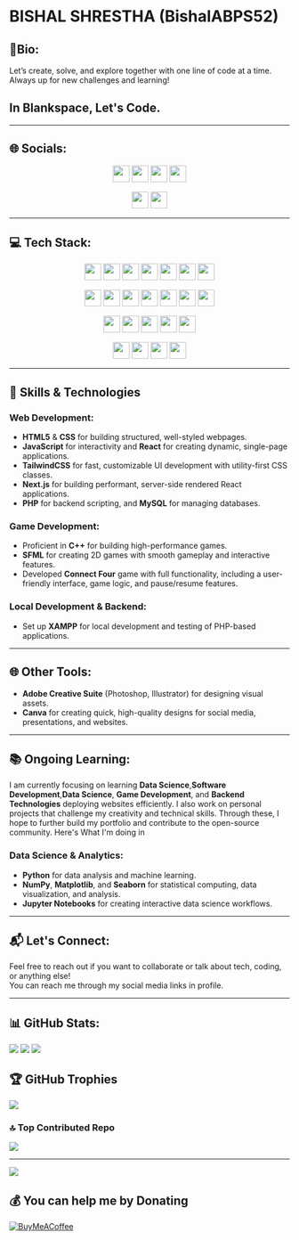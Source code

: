 # BISHAL SHRESTHA (BishalABPS52)

## 💫Bio:
Let’s create, solve, and explore together with one line of code at a time. Always up for new challenges and learning!

## In Blankspace, Let's Code.

---

## 🌐 Socials:
<p align="center">
 <img src="https://img.shields.io/badge/Facebook-%231877F2.svg?style=for-the-badge&logo=Facebook&logoColor=white" height="30" onclick="window.location.href='https://www.facebook.com/profile.php?id=100067072687802';">
 <img src="https://img.shields.io/badge/Instagram-%23E4405F.svg?style=for-the-badge&logo=Instagram&logoColor=white" height="30" onclick="window.location.href='https://www.instagram.com/bs52.py';">
 <img src="https://img.shields.io/badge/LinkedIn-%230077B5.svg?style=for-the-badge&logo=linkedin&logoColor=white" height="30" onclick="window.location.href='https://www.linkedin.com/in/bishal-shrestha-2b05b1302/';">
 <img src="https://img.shields.io/badge/Discord-%237289DA.svg?style=for-the-badge&logo=discord&logoColor=white" height="30" onclick="window.location.href='https://discord.gg/_bishalshrestha52';">
</p>

<p align="center">
 <img src="https://img.shields.io/badge/X-000000.svg?style=for-the-badge&logo=x&logoColor=white" height="30" onclick="window.location.href='https://x.com/BishalS85851861';">
  <img src="https://img.shields.io/badge/Email-%23D14836.svg?style=for-the-badge&logo=gmail&logoColor=white" height="30" onclick="window.location.href='mailto:bs426808@gmail.com';">
</p>

---

## 💻 Tech Stack:

<p align="center">
  <img src="https://img.shields.io/badge/C-%2300599C.svg?style=for-the-badge&logo=c&logoColor=white" height="30">
  <img src="https://img.shields.io/badge/C++-%2300599C.svg?style=for-the-badge&logo=c%2B%2B&logoColor=white" height="30">
  <img src="https://img.shields.io/badge/JavaScript-%23323330.svg?style=for-the-badge&logo=javascript&logoColor=%23F7DF1E" height="30">
  <img src="https://img.shields.io/badge/Python-3670A0?style=for-the-badge&logo=python&logoColor=ffdd54" height="30">
  <img src="https://img.shields.io/badge/NumPy-%23013243.svg?style=for-the-badge&logo=numpy&logoColor=white" height="30">
  <img src="https://img.shields.io/badge/Matplotlib-%23D55B5B.svg?style=for-the-badge&logo=matplotlib&logoColor=white" height="30">
  <img src="https://img.shields.io/badge/Seaborn-%2307B7A7.svg?style=for-the-badge&logo=seaborn&logoColor=white" height="30">
</p>

<p align="center">
  <img src="https://img.shields.io/badge/Pygame-%23A3A3A3.svg?style=for-the-badge&logo=pygame&logoColor=white" height="30">
  <img src="https://img.shields.io/badge/React-%2361DAFB.svg?style=for-the-badge&logo=react&logoColor=white" height="30">
  <img src="https://img.shields.io/badge/Next.js-%23000000.svg?style=for-the-badge&logo=next.js&logoColor=white" height="30">
  <img src="https://img.shields.io/badge/Git-%23F05033.svg?style=for-the-badge&logo=git&logoColor=white" height="30">
  <img src="https://img.shields.io/badge/GitHub-%23121011.svg?style=for-the-badge&logo=github&logoColor=white" height="30">
  <img src="https://img.shields.io/badge/HTML-%23E34F26.svg?style=for-the-badge&logo=html5&logoColor=white" height="30">
  <img src="https://img.shields.io/badge/CSS-%231572B6.svg?style=for-the-badge&logo=css3&logoColor=white" height="30">
</p>

<p align="center">
  <img src="https://img.shields.io/badge/TailwindCSS-%2306B6D4.svg?style=for-the-badge&logo=tailwindcss&logoColor=white" height="30">
  <img src="https://img.shields.io/badge/SQL-%2300C4CC.svg?style=for-the-badge&logo=sqlite&logoColor=white" height="30">
  <img src="https://img.shields.io/badge/Adobe-%23FF0000.svg?style=for-the-badge&logo=adobe&logoColor=white" height="30">
  <img src="https://img.shields.io/badge/Canva-%2300C4CC.svg?style=for-the-badge&logo=Canva&logoColor=white" height="30">
  <img src="https://img.shields.io/badge/PHP-%2378B9EB.svg?style=for-the-badge&logo=php&logoColor=white" height="30">
</p>

<p align="center">
  <img src="https://img.shields.io/badge/Jupyter-%23F37626.svg?style=for-the-badge&logo=jupyter&logoColor=white" height="30">
  <img src="https://img.shields.io/badge/Blender-%23F5792A.svg?style=for-the-badge&logo=blender&logoColor=white" height="30">
  <img src="https://img.shields.io/badge/XAMPP-%23F3701F.svg?style=for-the-badge&logo=xampp&logoColor=white" height="30">
  <img src="https://img.shields.io/badge/MySQL-%234479A1.svg?style=for-the-badge&logo=mysql&logoColor=white" height="30">
</p>


---
  ## 🌟 **Skills & Technologies**

### **Web Development**:
- **HTML5** & **CSS** for building structured, well-styled webpages.
- **JavaScript** for interactivity and **React** for creating dynamic, single-page applications.
- **TailwindCSS** for fast, customizable UI development with utility-first CSS classes.
- **Next.js** for building performant, server-side rendered React applications.
- **PHP** for backend scripting, and **MySQL** for managing databases.

### **Game Development**:
- Proficient in **C++** for building high-performance games.
- **SFML** for creating 2D games with smooth gameplay and interactive features.
- Developed **Connect Four** game with full functionality, including a user-friendly interface, game logic, and pause/resume features.


### **Local Development & Backend**:
- Set up **XAMPP** for local development and testing of PHP-based applications.
---

## 🌐 **Other Tools**:
- **Adobe Creative Suite** (Photoshop, Illustrator) for designing visual assets.
- **Canva** for creating quick, high-quality designs for social media, presentations, and websites.

---

## 📚 **Ongoing Learning**:
I am currently focusing on learning **Data Science**,**Software Development**,**Data Science**, **Game Development**, and **Backend Technologies** deploying websites efficiently. I also work on personal projects that challenge my creativity and technical skills. Through these, I hope to further build my portfolio and contribute to the open-source community.
Here's What I'm doing in
 ### **Data Science & Analytics**:
- **Python** for data analysis and machine learning.
- **NumPy**, **Matplotlib**, and **Seaborn** for statistical computing, data visualization, and analysis.
- **Jupyter Notebooks** for creating interactive data science workflows.
---

## 📬 **Let's Connect**:
Feel free to reach out if you want to collaborate or talk about tech, coding, or anything else!  
You can reach me through my social media links in profile.

---

## 📊 GitHub Stats:

![](https://github-readme-stats.vercel.app/api?username=BishalABPS52&theme=dark&hide_border=false&include_all_commits=true&count_private=true)
![](https://github-readme-streak-stats.herokuapp.com/?user=BishalABPS52&theme=dark&hide_border=false)
![](https://github-readme-stats.vercel.app/api/top-langs/?username=BishalABPS52&theme=dark&hide_border=false&include_all_commits=true&count_private=true&layout=compact)

## 🏆 GitHub Trophies
![](https://github-profile-trophy.vercel.app/?username=BishalABPS52&theme=radical&no-frame=true&no-bg=true&margin-w=4)

### 🔝 Top Contributed Repo
![](https://github-contributor-stats.vercel.app/api?username=BishalABPS52&limit=5&theme=transparent&combine_all_yearly_contributions=true)

---
[![](https://visitcount.itsvg.in/api?id=BishalABPS52&icon=0&color=1)](https://visitcount.itsvg.in)

## 💰 You can help me by Donating
[![BuyMeACoffee](https://img.shields.io/badge/Buy%20Me%20a%20Coffee-ffdd00?style=for-the-badge&logo=buy-me-a-coffee&logoColor=black)](https://buymeacoffee.com/bs52.py)




